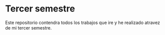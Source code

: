 # Tercer semestre

Este repositorio contendra todos los trabajos que ire y he realizado atravez de mi tercer semestre.
